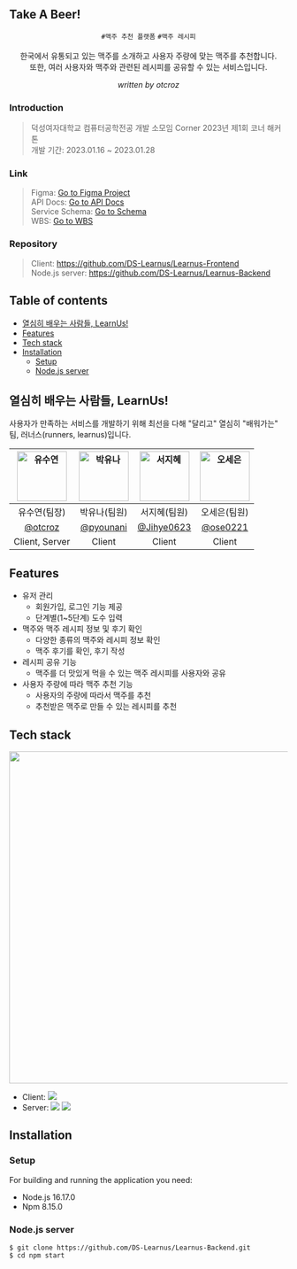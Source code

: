 ## Take A Beer!


<div align="center">
	

`#맥주 추천 플랫폼` `#맥주 레시피` <br /> <br />
한국에서 유통되고 있는 맥주를 소개하고 사용자 주량에 맞는 맥주를 추천합니다. <br />
또한, 여러 사용자와 맥주와 관련된 레시피를 공유할 수 있는 서비스입니다. <br />


*written by otcroz*
</div>

### Introduction
> 덕성여자대학교 컴퓨터공학전공 개발 소모임 Corner 2023년 제1회 코너 해커톤 <br />
> 개발 기간: 2023.01.16 ~ 2023.01.28

### Link
> Figma: [Go to Figma Project](https://www.figma.com/file/Zq5h2nkLFfxtTTS9ARHpwo/%EC%9B%B9%EC%82%AC%EC%9D%B4%ED%8A%B8-UI?type=design&node-id=0%3A1&mode=design&t=Lrf96XnSfTrLSN42-1) <br />
> API Docs: [Go to API Docs](https://docs.google.com/document/d/1c5OQ7CPwA4FK68U2gxP1e2Ng4qZXvM3DgHn6EfVttQI/edit?usp=sharing) <br />
> Service Schema: [Go to Schema](https://docs.google.com/spreadsheets/d/1gp4PtMWwISTHpBSGrpX-PqeOoFJm-lqgRtNu9rVjuTE/edit?usp=sharing) <br />
> WBS: [Go to WBS](https://docs.google.com/spreadsheets/d/1-m1aNFUM64W16D__Z2Ji8hxDdUEZhZWLEgGxtiSfFpA/edit?usp=sharing) 


### Repository
> Client: https://github.com/DS-Learnus/Learnus-Frontend <br />
> Node.js server: https://github.com/DS-Learnus/Learnus-Backend <br/>

## Table of contents
- [열심히 배우는 사람들, LearnUs!](#열심히-배우는-사람들-learnus)
- [Features](#features)
- [Tech stack](#tech-stack)
- [Installation](#installation)
	- [Setup](#setup)
	- [Node.js server](#nodejs-server)

## 열심히 배우는 사람들, LearnUs!

사용자가 만족하는 서비스를 개발하기 위해 최선을 다해 "달리고" 열심히 "배워가는" 팀, 러너스(runners, learnus)입니다. 

| <img src="https://avatars.githubusercontent.com/u/79989242?s=96&v=4" width=90px alt="유수연"/>  | <img src="https://avatars.githubusercontent.com/u/111184839?v=4" width=90px alt="박유나"/>  | <img src="https://avatars.githubusercontent.com/u/123048615?v=4" width=90px alt="서지혜"/>  | <img src="https://avatars.githubusercontent.com/u/90364609?v=4" width=90px alt="오세은"/>  |
| :-----: | :-----: | :-----: | :-----: |
| 유수연(팀장) | 박유나(팀원)  | 서지혜(팀원) | 오세은(팀원) |
| [@otcroz](https://github.com/otcroz) | [@pyounani](https://github.com/pyounani)  | [@Jihye0623](https://github.com/jihye0623) | [@ose0221](https://github.com/ose0221) |
|Client, Server|Client|Client|Client|


## Features
* 유저 관리
   * 회원가입, 로그인 기능 제공
   * 단계별(1~5단계) 도수 입력 
* 맥주와 맥주 레시피 정보 및 후기 확인
   * 다양한 종류의 맥주와 레시피 정보 확인
   * 맥주 후기를 확인, 후기 작성 
* 레시피 공유 기능
   * 맥주를 더 맛있게 먹을 수 있는 맥주 레시피를 사용자와 공유 
* 사용자 주량에 따라 맥주 추천 기능
   * 사용자의 주량에 따라서 맥주를 추천
   * 추천받은 맥주로 만들 수 있는 레시피를 추천 

## Tech stack

<img src="https://github.com/DS-Learnus/.github/assets/79989242/99c48e46-a66e-49c9-a790-e3966e85aa9d" width="600px" /> <br />


- Client: <img src="https://img.shields.io/badge/React-61DAFB?style=flat-square&logo=React&logoColor=black"/> <br />
- Server: <img src="https://img.shields.io/badge/Node.js-339933?style=flat-square&logo=nodedotjs&logoColor=black"/> <img src="https://img.shields.io/badge/MongoDB-47A248?style=flat-square&logo=mongodb&logoColor=black"/> <br />

## Installation

### Setup
For building and running the application you need:
- Node.js 16.17.0
- Npm 8.15.0

### Node.js server
```
$ git clone https://github.com/DS-Learnus/Learnus-Backend.git
$ cd npm start
```



